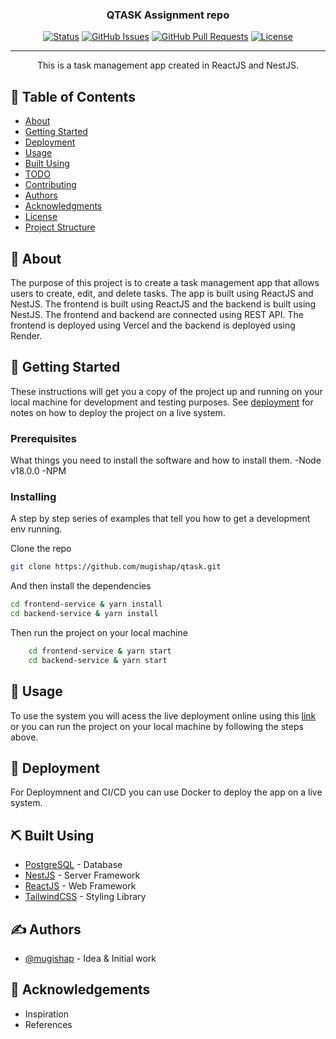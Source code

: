 <h3 align="center">QTASK Assignment repo</h3>

<div align="center">

[![Status](https://img.shields.io/badge/status-active-success.svg)]()
[![GitHub Issues](https://img.shields.io/github/issues/kylelobo/The-Documentation-Compendium.svg)](https://github.com/kylelobo/The-Documentation-Compendium/issues)
[![GitHub Pull Requests](https://img.shields.io/github/issues-pr/kylelobo/The-Documentation-Compendium.svg)](https://github.com/kylelobo/The-Documentation-Compendium/pulls)
[![License](https://img.shields.io/badge/license-MIT-blue.svg)](/LICENSE)

</div>

---

<p align="center"> This is a task management app created in ReactJS and NestJS.
    <br> 
</p>

## 📝 Table of Contents

- [About](#about)
- [Getting Started](#getting_started)
- [Deployment](#deployment)
- [Usage](#usage)
- [Built Using](#built_using)
- [TODO](../TODO.md)
- [Contributing](../CONTRIBUTING.md)
- [Authors](#authors)
- [Acknowledgments](#acknowledgement)
- [License](/LICENSE)
- [Project Structure](/PROJECT.md)


## 🧐 About <a name = "about"></a>

The purpose of this project is to create a task management app that allows users to create, edit, and delete tasks. The app is built using ReactJS and NestJS. The frontend is built using ReactJS and the backend is built using NestJS. The frontend and backend are connected using REST API. The frontend is deployed using Vercel and the backend is deployed using Render.

## 🏁 Getting Started <a name = "getting_started"></a>

These instructions will get you a copy of the project up and running on your local machine for development and testing purposes. See [deployment](#deployment) for notes on how to deploy the project on a live system.

### Prerequisites

What things you need to install the software and how to install them.
-Node v18.0.0
-NPM

### Installing

A step by step series of examples that tell you how to get a development env running.

Clone the repo

```bash
git clone https://github.com/mugishap/qtask.git
```

And then install the dependencies

```bash
cd frontend-service & yarn install
cd backend-service & yarn install
```

Then run the project on your local machine

```bash
    cd frontend-service & yarn start
    cd backend-service & yarn start
```

## 🎈 Usage <a name="usage"></a>

To use the system you will acess the live deployment online using this [link](https://qtask.vercel.app/) or you can run the project on your local machine by following the steps above.

## 🚀 Deployment <a name = "deployment"></a>

For Deploymnent and CI/CD you can use Docker to deploy the app on a live system.

## ⛏️ Built Using <a name = "built_using"></a>

- [PostgreSQL](https://postgresql.org/) - Database
- [NestJS](https://docs.nestjs.com/) - Server Framework
- [ReactJS](https://reactjs.org/) - Web Framework
- [TailwindCSS](https://tailwindcss.com/) - Styling Library

## ✍️ Authors <a name = "authors"></a>

- [@mugishap](https://github.com/mugishap) - Idea & Initial work

## 🎉 Acknowledgements <a name = "acknowledgement"></a>

- Inspiration
- References
